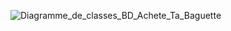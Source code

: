 ![Diagramme_de_classes_BD_Achete_Ta_Baguette](\D:\wamp64\www\AcheteTaBaguette\documentation\Diagramme_de_classes_BD_Achete_Ta_Baguette.png)